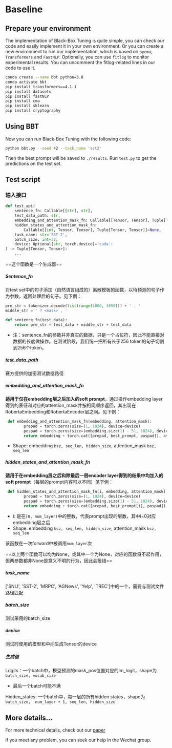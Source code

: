# Baseline

## Prepare your environment

The implementation of Black-Box Tuning is quite simple, you can check our code and easily implement it in your own environment. Or you can create a new environment to run our implementation, which is based on `pycma`, `Transformers` and `FastNLP`. Optionally, you can use `fitlog` to monitor experimental results. You can uncomment the fitlog-related lines in our code to use it.

```bash
conda create --name bbt python=3.8
conda activate bbt
pip install transformers==4.1.1
pip install datasets
pip install fastNLP
pip install cma
pip install sklearn
pip install cryptography
```

## Using BBT

Now you can run Black-Box Tuning with the following code:

```bash
python bbt.py --seed 42 --task_name 'sst2'
```

Then the best prompt will be saved to `./results`.
Run `test.py` to get the predictions on the test set.

## Test script

### 输入接口

```python
def test_api(
    sentence_fn: Callable[[str], str], 
    test_data_path: str,
    embedding_and_attention_mask_fn: Callable[[Tensor, Tensor], Tuple[Tensor, Tensor]]=None, 
    hidden_states_and_attention_mask_fn:
    	Callable[[int, Tensor, Tensor], Tuple[Tensor, Tensor]]=None,
    task_name: str='SST-2', 
    batch_size: int=32, 
    device: Optional[str, torch.device]='cuda': 
) -> Tuple[Tensor, Tensor]:
    ...
```

==这个函数是一个生成器==



##### Sentence_fn

对test set中的句子添加（自然语言组成的）离散模板的函数，以待预测的句子作为参数，返回处理后的句子。见下例：

```python
pre_str = tokenizer.decode(list(range(1000, 1050))) + ' . '
middle_str = ' ? <mask> , '

def sentence_fn(test_data):
    return pre_str + test_data + middle_str + test_data
```

-   注：sentence_fn的参数并非真实的数据，只是一个占位符，因此不能直接对数据的长度做操作。在测试阶段，我们统一把所有长于256 token的句子切割到256个token。



##### test_data_path

赛方提供的加密测试数据路径



##### embedding_and_attention_mask_fn

**适用于仅在embedding层之后加入的soft prompt**，通过操作embedding layer得到的表征和对应的attention_mask并按相同顺序返回，其出现在RobertaEmbedding和RobertaEncoder层之间。见下例：

```python
 def embedding_and_attention_mask_fn(embedding, attention_mask):
        prepad = torch.zeros(size=(1, 1024), device=device)
        pospad = torch.zeros(size=(embedding.size(1) - 51, 1024), device=device)
        return embedding + torch.cat([prepad, best_prompt, pospad]), attention_mask
```

-   Shape: embedding `bsz, seq_len, hidden_size`, attention_mask `bsz, seq_len`



##### hidden_states_and_attention_mask_fn

**适用于在embedding层之后和除最后一层encoder layer得到的结果中均加入的soft prompt**（每层的prompt内容可以不同）见下例：

```python
 def hidden_states_and_attention_mask_fn(i, embedding, attention_mask):
        prepad = torch.zeros(size=(1, 1024), device=device)
        pospad = torch.zeros(size=(embedding.size(1) - 51, 1024), device=device)
        return embedding + torch.cat([prepad, best_prompt[i], pospad]), attention_mask
```

-   i: 是在`[0, num_layer)`中的整数，代表prompt出现的层数，其中i=0对应embedding层之后
-   Shape: embedding `bsz, seq_len, hidden_size`, attention_mask `bsz, seq_len`

该函数在一次forward中被调用`num_layer`次



==以上两个函数可以均为None，或其中一个为None，对应的函数将不起作用，但两参数都非None是意义不明的行为，因此会报错==



##### task_name

['SNLI', 'SST-2', 'MRPC', 'AGNews', 'Yelp', 'TREC']中的一个，需要与测试文件路径匹配



##### batch_size

测试采用的batch_size



##### device

测试时使用的模型和中间生成Tensor的device



##### 生成值

Logits：一个batch中，模型预测的mask_pos位置对应的lm_logit，shape为`batch_size, vocab_size`

-   最后一个batch可能不满

Hidden_states: 一个batch中，每一层的所有hidden states，shape为`batch_size,  num_layer + 1, seq_len, hidden_size`
## More details...
For more technical details, check out our [paper](https://arxiv.org/abs/2201.03514)

If you meet any problem, you can seek our help in the Wechat group.
